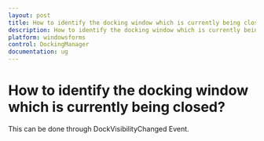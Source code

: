 ```yaml
---
layout: post
title: How to identify the docking window which is currently being closed | Windows Forms | Syncfusion
description: How to identify the docking window which is currently being closed
platform: windowsforms
control: DockingManager
documentation: ug
---
```



# How to identify the docking window which is currently being closed?


This can be done through DockVisibilityChanged Event.



